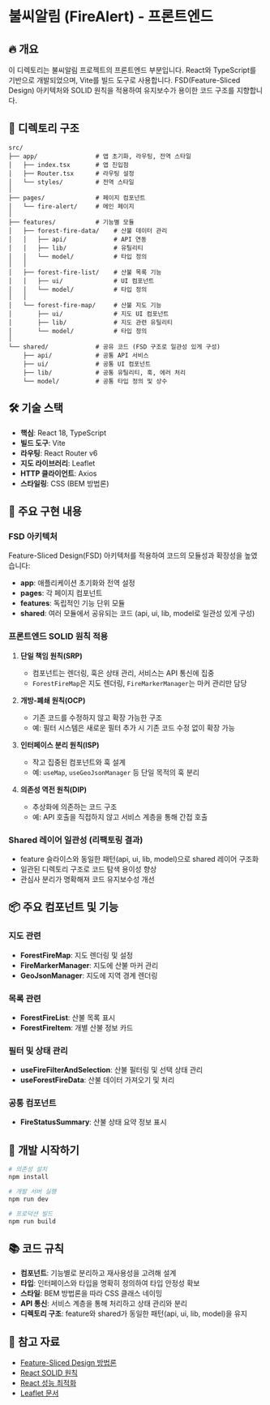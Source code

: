 # 불씨알림 (FireAlert) - 프론트엔드

## 🔥 개요

이 디렉토리는 불씨알림 프로젝트의 프론트엔드 부분입니다. React와 TypeScript를 기반으로 개발되었으며, Vite를 빌드 도구로 사용합니다. FSD(Feature-Sliced Design) 아키텍처와 SOLID 원칙을 적용하여 유지보수가 용이한 코드 구조를 지향합니다.

## 📁 디렉토리 구조

```
src/
├── app/                # 앱 초기화, 라우팅, 전역 스타일
│   ├── index.tsx       # 앱 진입점
│   ├── Router.tsx      # 라우팅 설정
│   └── styles/         # 전역 스타일
│
├── pages/              # 페이지 컴포넌트
│   └── fire-alert/     # 메인 페이지
│
├── features/           # 기능별 모듈
│   ├── forest-fire-data/    # 산불 데이터 관리
│   │   ├── api/             # API 연동
│   │   ├── lib/             # 유틸리티
│   │   └── model/           # 타입 정의
│   │
│   ├── forest-fire-list/    # 산불 목록 기능
│   │   ├── ui/              # UI 컴포넌트
│   │   └── model/           # 타입 정의
│   │
│   └── forest-fire-map/     # 산불 지도 기능
│       ├── ui/              # 지도 UI 컴포넌트
│       ├── lib/             # 지도 관련 유틸리티
│       └── model/           # 타입 정의
│
└── shared/             # 공유 코드 (FSD 구조로 일관성 있게 구성)
    ├── api/            # 공통 API 서비스
    ├── ui/             # 공통 UI 컴포넌트
    ├── lib/            # 공통 유틸리티, 훅, 에러 처리
    └── model/          # 공통 타입 정의 및 상수
```

## 🛠️ 기술 스택

- **핵심**: React 18, TypeScript
- **빌드 도구**: Vite
- **라우팅**: React Router v6
- **지도 라이브러리**: Leaflet
- **HTTP 클라이언트**: Axios
- **스타일링**: CSS (BEM 방법론)

## 🌟 주요 구현 내용

### FSD 아키텍처

Feature-Sliced Design(FSD) 아키텍처를 적용하여 코드의 모듈성과 확장성을 높였습니다:

- **app**: 애플리케이션 초기화와 전역 설정
- **pages**: 각 페이지 컴포넌트
- **features**: 독립적인 기능 단위 모듈
- **shared**: 여러 모듈에서 공유되는 코드 (api, ui, lib, model로 일관성 있게 구성)

### 프론트엔드 SOLID 원칙 적용

1. **단일 책임 원칙(SRP)**
   - 컴포넌트는 렌더링, 훅은 상태 관리, 서비스는 API 통신에 집중
   - `ForestFireMap`은 지도 렌더링, `FireMarkerManager`는 마커 관리만 담당

2. **개방-폐쇄 원칙(OCP)**
   - 기존 코드를 수정하지 않고 확장 가능한 구조
   - 예: 필터 시스템은 새로운 필터 추가 시 기존 코드 수정 없이 확장 가능

3. **인터페이스 분리 원칙(ISP)**
   - 작고 집중된 컴포넌트와 훅 설계
   - 예: `useMap`, `useGeoJsonManager` 등 단일 목적의 훅 분리

4. **의존성 역전 원칙(DIP)**
   - 추상화에 의존하는 코드 구조
   - 예: API 호출을 직접하지 않고 서비스 계층을 통해 간접 호출

### Shared 레이어 일관성 (리팩토링 결과)

- feature 슬라이스와 동일한 패턴(api, ui, lib, model)으로 shared 레이어 구조화
- 일관된 디렉토리 구조로 코드 탐색 용이성 향상
- 관심사 분리가 명확해져 코드 유지보수성 개선

## 📦 주요 컴포넌트 및 기능

### 지도 관련
- **ForestFireMap**: 지도 렌더링 및 설정
- **FireMarkerManager**: 지도에 산불 마커 관리
- **GeoJsonManager**: 지도에 지역 경계 렌더링

### 목록 관련
- **ForestFireList**: 산불 목록 표시
- **ForestFireItem**: 개별 산불 정보 카드

### 필터 및 상태 관리
- **useFireFilterAndSelection**: 산불 필터링 및 선택 상태 관리
- **useForestFireData**: 산불 데이터 가져오기 및 처리

### 공통 컴포넌트
- **FireStatusSummary**: 산불 상태 요약 정보 표시

## 🚀 개발 시작하기

```bash
# 의존성 설치
npm install

# 개발 서버 실행
npm run dev

# 프로덕션 빌드
npm run build
```

## 📚 코드 규칙

- **컴포넌트**: 기능별로 분리하고 재사용성을 고려해 설계
- **타입**: 인터페이스와 타입을 명확히 정의하여 타입 안정성 확보
- **스타일**: BEM 방법론을 따라 CSS 클래스 네이밍
- **API 통신**: 서비스 계층을 통해 처리하고 상태 관리와 분리
- **디렉토리 구조**: feature와 shared가 동일한 패턴(api, ui, lib, model)을 유지

## 📌 참고 자료

- [Feature-Sliced Design 방법론](https://feature-sliced.design/)
- [React SOLID 원칙](https://blog.bitsrc.io/solid-principles-in-react-3b73b7b9e85c)
- [React 성능 최적화](https://reactjs.org/docs/optimizing-performance.html)
- [Leaflet 문서](https://leafletjs.com/reference.html)
